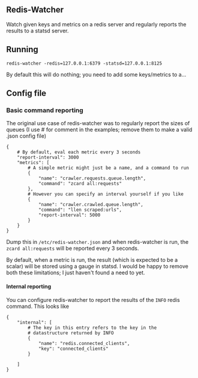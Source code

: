 Redis-Watcher
-------------

Watch given keys and metrics on a redis server and regularly reports
the results to a statsd server.

Running
-------

    redis-watcher -redis=127.0.0.1:6379 -statsd=127.0.0.1:8125

By default this will do nothing; you need to add some keys/metrics to
a...

Config file
-----------

### Basic command reporting

The original use case of redis-watcher was to regularly report the
sizes of queues (I use # for comment in the examples; remove them to
make a valid .json config file)

    {
        # By default, eval each metric every 3 seconds
        "report-interval": 3000
        "metrics": [
            # A simple metric might just be a name, and a command to run
            {
                "name": "crawler.requests.queue.length",
                "command": "zcard all:requests"
            },
            # However you can specify an interval yourself if you like
            {
                "name": "crawler.crawled.queue.length",
                "command": "llen scraped:urls",
                "report-interval": 5000
            }
        }
    }

Dump this in `/etc/redis-watcher.json` and when redis-watcher is run,
the `zcard all:requests` will be reported every 3 seconds.

By default, when a metric is run, the result (which is expected to be
a scalar) will be stored using a gauge in statsd. I would be happy to
remove both these limitations; I just haven't found a need to yet.

#### Internal reporting

You can configure redis-watcher to report the results of the `INFO`
redis command. This looks like

    {
        "internal": [
            # The key in this entry refers to the key in the
            # datastructure returned by INFO
            {
                "name": "redis.connected_clients",
                "key": "connected_clients"
            }
            
        ]
    }
